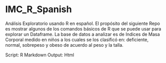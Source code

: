 # IMC_R_Spanish
Análisis Exploratorio usando R en español. 
El propósito del siguiente Repo es mostrar algunos de los comandos básicos de R que se puede usar para explorar un Dataframe.
La base de datos a analizar es de Indices de Masa Corporal medido en niños a los cuales se los clasificó en: deficiente, normal, sobrepeso y obeso de acuerdo al peso y la talla.

Script: R Markdown
Output: Html
